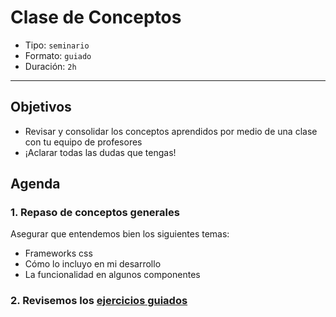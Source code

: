 # Clase de Conceptos

- Tipo: `seminario`
- Formato: `guiado`
- Duración: `2h`

***

## Objetivos

- Revisar y consolidar los conceptos aprendidos por medio de una clase con tu
  equipo de profesores
- ¡Aclarar todas las dudas que tengas!

## Agenda

### 1. Repaso de conceptos generales

Asegurar que entendemos bien los siguientes temas:

- Frameworks css
- Cómo lo incluyo en mi desarrollo
- La funcionalidad en algunos componentes

### 2. Revisemos los [ejercicios guiados](07-guided-exercises)
